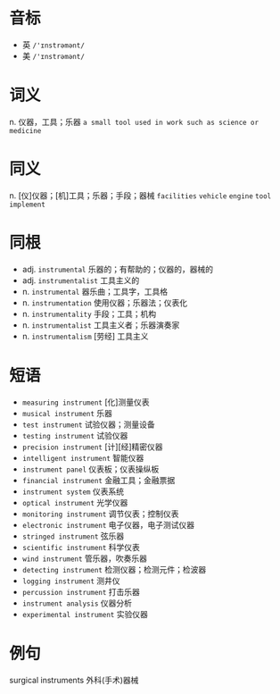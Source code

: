 # 音标

- 英 `/'ɪnstrəmənt/`
- 美 `/'ɪnstrəmənt/`

# 词义

n. 仪器，工具；乐器
`a small tool used in work such as science or medicine`

# 同义

n. [仪]仪器；[机]工具；乐器；手段；器械
`facilities` `vehicle` `engine` `tool` `implement`

# 同根

- adj. `instrumental` 乐器的；有帮助的；仪器的，器械的
- adj. `instrumentalist` 工具主义的
- n. `instrumental` 器乐曲；工具字，工具格
- n. `instrumentation` 使用仪器；乐器法；仪表化
- n. `instrumentality` 手段；工具；机构
- n. `instrumentalist` 工具主义者；乐器演奏家
- n. `instrumentalism` [劳经] 工具主义

# 短语

- `measuring instrument` [化]测量仪表
- `musical instrument` 乐器
- `test instrument` 试验仪器；测量设备
- `testing instrument` 试验仪器
- `precision instrument` [计][经]精密仪器
- `intelligent instrument` 智能仪器
- `instrument panel` 仪表板；仪表操纵板
- `financial instrument` 金融工具；金融票据
- `instrument system` 仪表系统
- `optical instrument` 光学仪器
- `monitoring instrument` 调节仪表；控制仪表
- `electronic instrument` 电子仪器，电子测试仪器
- `stringed instrument` 弦乐器
- `scientific instrument` 科学仪表
- `wind instrument` 管乐器，吹奏乐器
- `detecting instrument` 检测仪器；检测元件；检波器
- `logging instrument` 测井仪
- `percussion instrument` 打击乐器
- `instrument analysis` 仪器分析
- `experimental instrument` 实验仪器

# 例句

surgical instruments
外科(手术)器械


